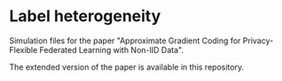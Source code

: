 # Label heterogeneity

Simulation files for the paper "Approximate Gradient Coding for Privacy-Flexible Federated Learning with Non-IID Data".

The extended version of the paper is available in this repository.
